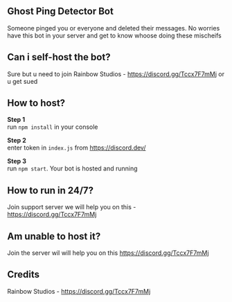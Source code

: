 ## Ghost Ping Detector Bot
Someone pinged you or everyone and deleted their messages. No worries have this bot in your server and get to know whoose doing these mischeifs

## Can i self-host the bot?

Sure but u need to join Rainbow Studios - https://discord.gg/Tccx7F7mMj or u get sued

## How to host?

**Step 1** <br>
run `npm install` in your console

**Step 2** <br>
enter token in `index.js` from https://discord.dev/

**Step 3** <br>
run `npm start`. Your bot is hosted and running

## How to run in 24/7?

Join support server we will help you on this - https://discord.gg/Tccx7F7mMj

## Am unable to host it?

Join the server wil will help you on this https://discord.gg/Tccx7F7mMj

## Credits 
Rainbow Studios - https://discord.gg/Tccx7F7mMj
